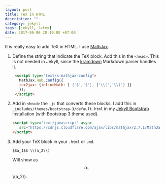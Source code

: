 ```yaml
---
layout: post
title: TeX in HTML
description: ""
category: jekyll
tags: [jekyll, latex]
date: 2017-06-06 20:10:00 +07:00
---
```


It is really easy to add TeX in HTML. I use [MathJax](http://docs.mathjax.org/en/latest/start.html).

1. Define the string that indicate the TeX block. Add this in the `<head>`. This is not needed in Jekyll, since the [kramdown](https://kramdown.gettalong.org/syntax.html#math-blocks) Markdown parser handles it.
   ````html
    <script type="text/x-mathjax-config">
      MathJax.Hub.Config({
      tex2jax: {inlineMath: [ ['$','$'], ['\\(','\\)'] ]}
      });
    </script>
   ````
   
2. Add in `<head>` the `.js` that converts these blocks. I add this in `_includes/themes/bootstrap-3/default.html` in my [Jekyll Bootstrap](http://jekyllbootstrap.com) installation (with Bootstrap 3 theme used).
   ```html
   <script type="text/javascript" async
      src="https://cdnjs.cloudflare.com/ajax/libs/mathjax/2.7.1/MathJax.js?config=TeX-MML-AM_CHTML">
   </script>
   ```

3. Add your TeX block in your `.html` or `.md`.
   ```
   $$a_1$$ \\(a_2\\)
   ```
   Will show as $$a_1$$ \\(a_2\\).

